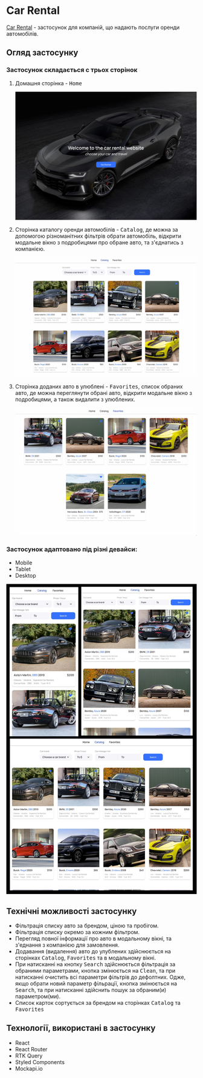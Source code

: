 # Car Rental

[Car Rental](https://k-basket.github.io/car-rental/) - застосунок для компаній,
що надають послуги оренди автомобілів.

## Огляд застосунку

### Застосунок складається с трьох сторінок

1. Домашня сторінка - <kbd>Home</kbd>

   ![Home](./assets/Home.jpg)

2. Сторінка каталогу оренди автомобілів - <kbd>Catalog</kbd>, де можна за
   допомогою різноманітних фільтрів обрати автомобіль, відкрити модальне вікно з
   подробицями про обране авто, та з'єднатись з компанією.

   ![Catalog](./assets/Catalog.jpg)

3. Сторінка доданих авто в улюблені - <kbd>Favorites</kbd>, список обраних авто,
   де можна переглянути обрані авто, відкрити модальне вікно з подробицями, а
   також видалити з улюблених.

   ![Favorites](./assets/Favorite.jpg)

### Застосунок адаптовано під різні девайси:

- Mobile
- Tablet
- Desktop

![Devices](./assets/Devices.jpg)

## Технічні можливості застосунку

- Фільтрація списку авто за брендом, ціною та пробігом.
- Фільтрація списку окремо за кожним фільтром.
- Перегляд повної інформації про авто в модальному вікні, та з'еднання з
  компанією для замовлення.
- Додавання (видалення) авто до улублених здійснюється на сторінках
  <kbd>Catalog</kbd>, <kbd>Favorites</kbd> та в модальному вікні.
- При натисканні на кнопку <kbd>Search</kbd> здійснюється фільтрація за обраними
  параметрами, кнопка змінюється на <kbd>Clean</kbd>, та при натисканні очистить
  всі параметри фільтрів до дефолтних. Одже, якщо обрати новий параметр
  фільрації, кнопка змінюється на <kbd>Search</kbd>, та при натисканні здійснить
  пошук за обраним(и) параметром(ми).
- Список карток сортується за брендом на сторінках <kbd>Catalog</kbd> та
  <kbd>Favorites</kbd>

## Технології, використані в застосунку

- React
- React Router
- RTK Query
- Styled Components
- Mockapi.io
